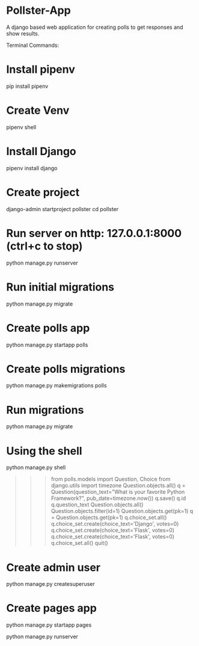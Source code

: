 # Pollster-App
A django based web application for creating polls to get responses and show results.

Terminal Commands:
# Install pipenv
pip install pipenv
# Create Venv
pipenv shell
# Install Django
pipenv install django
# Create project
django-admin startproject pollster
cd pollster
# Run server on http: 127.0.0.1:8000 (ctrl+c to stop)
python manage.py runserver
# Run initial migrations
python manage.py migrate
# Create polls app
python manage.py startapp polls
# Create polls migrations
python manage.py makemigrations polls
# Run migrations
python manage.py migrate
# Using the shell
python manage.py shell

>>>  from polls.models import Question, Choice
>>>  from django.utils import timezone
>>>  Question.objects.all()
>>>  q = Question(question_text="What is your favorite Python Framework?", pub_date=timezone.now())
>>>  q.save()
>>>  q.id
>>>  q.question_text
>>>  Question.objects.all()
>>>  Question.objects.filter(id=1)
>>>  Question.objects.get(pk=1)
>>>  q = Question.objects.get(pk=1)
>>>  q.choice_set.all()
>>>  q.choice_set.create(choice_text='Django', votes=0)
>>>  q.choice_set.create(choice_text='Flask', votes=0)
>>>  q.choice_set.create(choice_text='Flask', votes=0)
>>>  q.choice_set.all()
>>>  quit()
# Create admin user
python manage.py createsuperuser
# Create pages app
python manage.py startapp pages

python manage.py runserver
